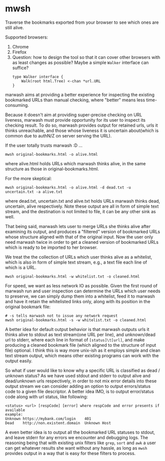 # mwsh

Traverse the bookmarks exported from your browser to see which ones are still alive.

Supported browsers:
1. Chrome
2. Firefox
3. Question: how to design the tool so that it can cover other browsers with as least changes as possible?
    Maybe a simple `Walker` interface can suffice?
    ```
    type Walker interface {
        Walk(root html.Tree) <-chan *url.URL
    }
    ```

marwash aims at providing a better experience for inspecting the existing bookmarked URLs than manual checking, where "better" means less time-consuming.

Because it doesn't aim at providing super-precise checking on URL liveness, marwash must provide opportunity for its user to inspect its checking result. To do so, marwash provides output for retained urls, urls it thinks unreachable, and those whose liveness it is uncertain about(which is common due to authN/Z on server serving the URL).

If the user totally trusts marwash :D ...
```
mwsh original-bookmarks.html -o alive.html
```
where alive.html holds URLs which marwash thinks alive, in the same structure as those in original-bookmarks.html.

For the more skeptical:
```
mwsh original-bookmarks.html -o alive.html -d dead.txt -u uncertain.txt -a alive.txt
```
where dead.txt, uncertain.txt and alive.txt holds URLs marwash thinks dead, uncertain, alive respectively. Note these output are all in form of simple text stream, and the destination is not limited to file, it can be any other sink as well. 

That being said, marwash lets user to merge URLs she thinks alive after examining its output, and produces a "filtered" version of bookmarked URLs whose structure aligned with that of the original input. Now the user only need marwash twice in order to get a cleaned version of bookmarked URLs which is ready to be imported to her browser.

We treat the the collection of URLs which user thinks alive as a whitelist, which is also in form of simple text stream, e.g., a text file each line of which is a URL.

```
mwsh original-bookmarks.html -w whitelist.txt -o cleaned.html
```

For speed, we want as less network IO as possible. Given the first round of marwash run and user inspection can determine the URLs which user needs to preserve, we can simply dump them into a whitelist, feed it to marwash and have it retain the whitelisted links only, along with its position in the original bookmark file:

```
# -s tells marwash not to issue any network request 
mwsh original-bookmarks.html -s -w whitelist.txt -o cleaned.html
``` 

A better idea for default output behavior is that marwash outputs urls it thinks alive to stdout as text stream(one URL per line), and unknown/dead url to stderr, where each line in format of `[status]\t[url]`, and make producing a cleaned bookmark file (which aligned to the structure of input file) optional. I think this is way more unix-ish as it employs simple and clean text stream output, which means other existing programs can work with the output easily.

So what if user would like to know why a specific URL is classified as dead / unknown status? As we have used stdout and stderr to output alive and dead/unknown urls respectively, in order to not mix error details into these output stream we can consider adding an option to output errors/status code to a given file descriptor. A better idea IMO, is to output error/status code along with url status, like following:
```
<status> <url> [respCode] [error] where respCode and error presents if available
example:
Unknown https://mybank.com/login    401
Dead    http://non.existent.domain  Unknown Host
```

A even better idea is to output all the bookmarked URL statuses to stdout, and leave stderr for any errors we encounter and debugging logs. The reasoning being that with existing unix filters like `grep`, `sort` and `awk` a user can get whatever results she want without any hassle, as long as `mwsh` provides output in a way that is easy for these filters to process.
